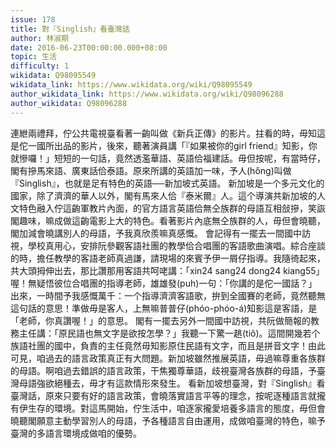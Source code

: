 ```yaml
---
issue: 178
title: 對『Singlish』看臺灣話
author: 林淑期
date: 2016-06-23T00:00:00.000+08:00
topic: 生活
difficulty: 1
wikidata: Q98095549
wikidata_link: https://www.wikidata.org/wiki/Q98095549
author_wikidata_link: https://www.wikidata.org/wiki/Q98096288
author_wikidata: Q98096288
---
```

連紲兩禮拜，佇公共電視臺看著一齣叫做《新兵正傳》的影片。拄看的時，毋知這是佗一國所出品的影片，後來，聽著演員講「『如果被你的girl friend』知影，你就慘囉！」短短的一句話，竟然透濫華語、英語佮福建話。毋但按呢，有當時仔，閣有摻馬來語、廣東話佮泰語。原來所講的英語加一味，予人(hőng)叫做『Singlish』，也就是足有特色的英語──新加坡式英語。
新加坡是一个多元文化的國家，除了濟濟的華人以外，閣有馬來人佮『泰米爾』人。這个導演共新加坡的人文特色融入佇這齣軍教片內面，的官方語言英語佮無仝族群的母語互相敆摻，笑詼閣趣味，嘛成做這齣電影上大的特色。看著影片內底無仝族群的人，毋但會曉聽，閣加減會曉講別人的母語，予我真欣羨嘛真感慨。
會記得有一擺去一間國中訪視，學校真用心，安排阮參觀客語社團的教學佮合唱團的客語歌曲演唱。綜合座談的時，擔任教學的客語老師真過謙，請現場的來賓予伊一屑仔指導。我隨徛起來，共大頭拇伸出去，那比讚那用客語共呵咾講：「xin24 sang24 dong24 kiang55」喔！無疑悟彼位合唱團的指導老師，雄雄發(puh)一句：「你講的是佗一國話？」出來，一時間予我感慨萬千：一个指導濟濟客語歌，拚到全國賽的老師，竟然聽無這句話的意思！準做毋是客人，上無嘛普普仔(phóo-phóo-á)知影這是客語，是「老師，你真讚喔！」的意思。
閣有一擺去另外一間國中訪視，共阮做簡報的教務主任講：「原民語也無文字是欲按怎學？」我聽一下驚一趒(tiô)。這間開幾若个族語社團的國中，負責的主任竟然毋知影原住民語有文字，而且是拼音文字！由此可見，咱過去的語言政策真正有大問題。新加坡雖然推展英語，毋過嘛尊重各族群的母語。啊咱過去錯誤的語言政策，干焦獨尊華語，歧視臺灣各族群的母語，予臺灣母語強欲絕種去，毋才有這款情形來發生。
看新加坡想臺灣，對『Singlish』看臺灣話，原來只要有好的語言政策，會曉落實語言平等的理念，按呢逐種語言就攏有伊生存的環境。對這馬開始，佇生活中，咱逐家攏愛培養多語言的態度，毋但會曉聽閣願意主動學習別人的母語，予各種語言自由運用，成做咱臺灣的特色，嘛予臺灣的多語言環境成做咱的優勢。